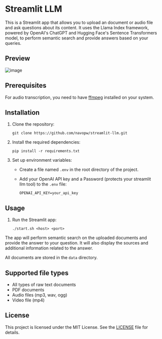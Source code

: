 # Streamlit LLM

This is a Streamlit app that allows you to upload an document or audio file and ask questions about its content. It uses the Llama Index framework, powered by OpenAI's ChatGPT and Hugging Face's Sentence Transformers model, to perform semantic search and provide answers based on your queries.

## Preview
![image](https://github.com/navopw/streamlit-llm/assets/6507938/9eaa95fc-2767-4c66-97fc-8f6e0d4c17e7)

## Prerequisites

For audio transcription, you need to have [ffmpeg](https://ffmpeg.org/) installed on your system.

## Installation

1. Clone the repository:

   ```shell
   git clone https://github.com/navopw/streamlit-llm.git
   ```

2. Install the required dependencies:

   ```shell
   pip install -r requirements.txt
   ```

3. Set up environment variables:

   - Create a file named `.env` in the root directory of the project.
   - Add your OpenAI API key and a Password (protects your streamlit llm tool) to the `.env` file:

     ```text
     OPENAI_API_KEY=your_api_key
     ```

## Usage

1. Run the Streamlit app:

   ```shell
   ./start.sh <host> <port>
   ```

The app will perform semantic search on the uploaded documents and provide the answer to your question. It will also display the sources and additional information related to the answer.

All documents are stored in the `data` directory.

## Supported file types

- All types of raw text documents
- PDF documents
- Audio files (mp3, wav, ogg)
- Video file (mp4)

## License

This project is licensed under the MIT License. See the [LICENSE](LICENSE) file for details.
